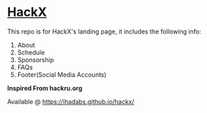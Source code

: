 # [HackX](https://ihadabs.github.io/hackx/)

This repo is for HackX's landing page, it includes the following info:
1. About
2. Schedule
3. Sponsorship
4. FAQs
5. Footer(Social Media Accounts)

**Inspired From hackru.org**

Available @ https://ihadabs.github.io/hackx/
